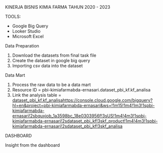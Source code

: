 KINERJA BISNIS KIMIA FARMA TAHUN 2020 - 2023

TOOLS:
- Google Big Query
- Looker Studio
- Microsoft Excel

Data Preparation
1. Download the datasets from final  task file
2. Create the dataset in google big query
3. Importing csv data into the dataset

Data Mart
1. Process the raw data to be a data mart
2. Resource ID = pbi-kimiafarmabda-ernasari.dataset_pbi_kf.kf_analisa
3. Link the analysis table = [dataset_pbi_kf.kf_analisa](https://console.cloud.google.com/bigquery?hl=en&project=pbi-kimiafarmabda-ernasari&ws=!1m15!1m4!1m3!1spbi-kimiafarmabda-ernasari!2sbquxjob_1a3598bc_18e0303956f!3sUS!1m4!4m3!1spbi-kimiafarmabda-ernasari!2sdataset_pbi_kf!3skf_product!1m4!4m3!1spbi-kimiafarmabda-ernasari!2sdataset_pbi_kf!3skf_analisa)https://console.cloud.google.com/bigquery?hl=en&project=pbi-kimiafarmabda-ernasari&ws=!1m15!1m4!1m3!1spbi-kimiafarmabda-ernasari!2sbquxjob_1a3598bc_18e0303956f!3sUS!1m4!4m3!1spbi-kimiafarmabda-ernasari!2sdataset_pbi_kf!3skf_product!1m4!4m3!1spbi-kimiafarmabda-ernasari!2sdataset_pbi_kf!3skf_analisa

DASHBOARD


Insight from the dashboard
